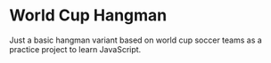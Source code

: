 # World Cup Hangman

Just a basic hangman variant based on world cup soccer teams as a practice project to learn JavaScript.
